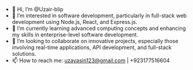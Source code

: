 - 👋 Hi, I’m @Uzair-blip
- 👀 I’m interested in software development, particularly in full-stack web development using Node.js, React, and Express.js.
- 🌱 I’m currently learning advanced computing concepts and enhancing my skills in enterprise-level software development.
- 💞️ I’m looking to collaborate on innovative projects, especially those involving real-time applications, API development, and full-stack solutions.
- 📫 How to reach me: uzayasin123@gmail.com | +923177516604
